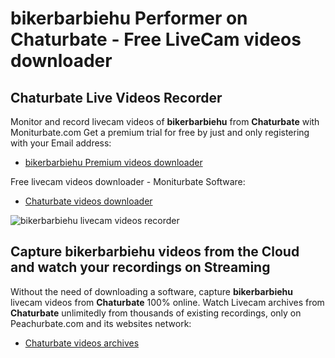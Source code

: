 # bikerbarbiehu Performer on Chaturbate - Free LiveCam videos downloader

## Chaturbate Live Videos Recorder

Monitor and record livecam videos of **bikerbarbiehu** from **Chaturbate** with Moniturbate.com
Get a premium trial for free by just and only registering with your Email address:
* [bikerbarbiehu Premium videos downloader](https://moniturbate.com/request-demo-licence-key.html)

Free livecam videos downloader - Moniturbate Software:
* [Chaturbate videos downloader](https://moniturbate.com/moniturbate-download-software.html)

![bikerbarbiehu livecam videos recorder](https://peachurnet.com/templates/moniturbate-software.png)


## Capture bikerbarbiehu videos from the Cloud and watch your recordings on Streaming

Without the need of downloading a software, capture **bikerbarbiehu** livecam videos from **Chaturbate** 100% online.
Watch Livecam archives from **Chaturbate** unlimitedly from thousands of existing recordings, only on Peachurbate.com and its websites network:
* [Chaturbate videos archives](https://peachurnet.com/)